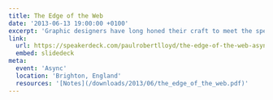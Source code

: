 ```yaml
---
title: The Edge of the Web
date: '2013-06-13 19:00:00 +0100'
excerpt: 'Graphic designers have long honed their craft to meet the specific constraints of television. As web designers begin to understand the true nature of our own medium, isn’t about time we did the same?'
link: 
  url: https://speakerdeck.com/paulrobertlloyd/the-edge-of-the-web-async
  embed: slidedeck
meta:
  event: 'Async'
  location: 'Brighton, England'
  resources: '[Notes](/downloads/2013/06/the_edge_of_the_web.pdf)'
---
```

